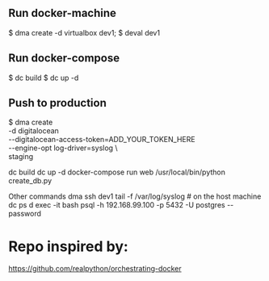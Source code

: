 
Run docker-machine
-------------------
$ dma create -d virtualbox dev1;
$ deval dev1

Run docker-compose
-------------------
$ dc build 
$ dc up -d

Push to production
------------------
$ dma create \
-d digitalocean \
--digitalocean-access-token=ADD_YOUR_TOKEN_HERE \
--engine-opt log-driver=syslog \  
staging

dc build 
dc up -d 
docker-compose run web /usr/local/bin/python create_db.py


Other commands
dma ssh dev1
tail -f /var/log/syslog # on the host machine
dc ps
d exec -it <containerName> bash
psql -h 192.168.99.100 -p 5432 -U postgres --password


# Repo inspired by:
https://github.com/realpython/orchestrating-docker
